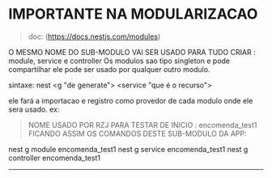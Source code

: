 # IMPORTANTE NA MODULARIZACAO
> doc: (https://docs.nestjs.com/modules)
> 
O MESMO NOME DO SUB-MODULO VAI SER USADO PARA TUDO CRIAR : module, service e controller
Os modulos sao tipo singleton e pode compartilhar ele pode ser usado por qualquer outro modulo.

sintaxe: nest <g "de generate"> <service "que é o recurso"> <nomeEscolhidoDoModulo>

ele fará a importacao e registro como provedor de cada modulo onde ele sera usado. ex: 

> NOME USADO POR RZJ PARA TESTAR DE INICIO : encomenda_test1
FICANDO ASSIM OS COMANDOS DESTE SUB-MODULO DA APP: 

nest g module encomenda_test1
nest g service encomenda_test1
nest g controller encomenda_test1


---

